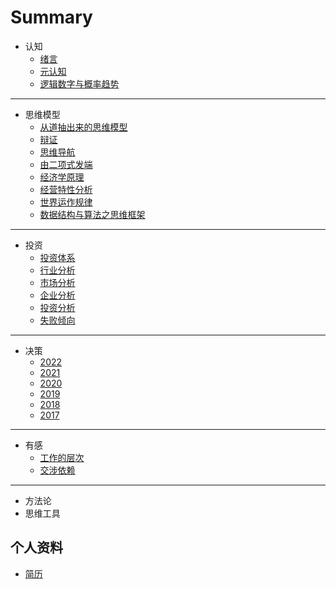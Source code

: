 # Summary

* 认知
    * [绪言](README.md)
    * [元认知](认知/元认知.md)
    * [逻辑数字与概率趋势](认知/逻辑数字与概率趋势.md)

-----
* 思维模型
    * [从道抽出来的思维模型](思维模型/从道抽出来的思维模型.md)
    * [辩证](思维模型/辩证.md)
    * [思维导航](思维模型/思维导航.md)
    * [由二项式发端](思维模型/由二项式发端.md)
    * [经济学原理](思维模型/经济学原理.md)
    * [经营特性分析](思维模型/经营特性分析.md)
    * [世界运作规律](思维模型/世界运作规律.md)
    * [数据结构与算法之思维框架](技术/数据结构与算法之思维框架.md)

-----
* 投资
    * [投资体系](投资/投资体系.md)
    * [行业分析](投资/行业分析.md)
    * [市场分析](投资/市场分析.md)
    * [企业分析](投资/企业分析.md)
    * [投资分析](投资/投资分析.md)
    * [失败倾向](投资/失败倾向.md)

-----
* 决策
    * [2022](决策/2022.md)
    * [2021](决策/2021.md)
    * [2020](决策/2020.md)
    * [2019](决策/2019.md)
    * [2018](决策/2018.md)
    * [2017](决策/2017.md)

-----
* 有感
    * [工作的层次](规则/工作.md)
    * [交涉依赖](规则/交涉.md)

-----
* 方法论
* 思维工具

## 个人资料
* [简历](profile/resume.md)

